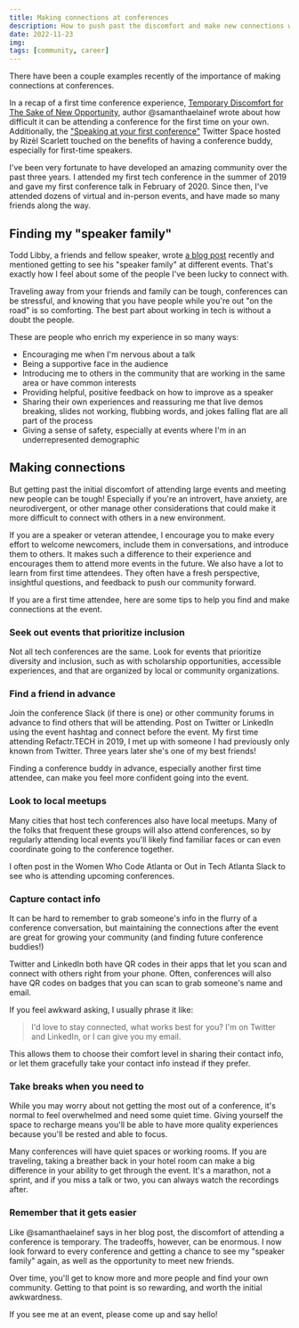```yaml
---
title: Making connections at conferences
description: How to push past the discomfort and make new connections when attending tech conferences.
date: 2022-11-23
img:
tags: [community, career]
---
```


There have been a couple examples recently of the importance of making connections at conferences.

In a recap of a first time conference experience, [Temporary Discomfort for The Sake of New Opportunity](https://dev.to/samanthaelainef/temporary-discomfort-for-the-sake-of-new-opportunity-40ec), author @samanthaelainef wrote about how difficult it can be attending a conference for the first time on your own. Additionally, the ["Speaking at your first conference"](https://twitter.com/i/spaces/1OdJrzMeaAqJX?s=20) Twitter Space hosted by Rizèl Scarlett touched on the benefits of having a conference buddy, especially for first-time speakers.

I've been very fortunate to have developed an amazing community over the past three years. I attended my first tech conference in the summer of 2019 and gave my first conference talk in February of 2020. Since then, I've attended dozens of virtual and in-person events, and have made so many friends along the way.

## Finding my "speaker family"

Todd Libby, a friends and fellow speaker, wrote [a blog post](https://toddl.dev/posts/two-weeks/) recently and mentioned getting to see his "speaker family" at different events. That's exactly how I feel about some of the people I've been lucky to connect with.

Traveling away from your friends and family can be tough, conferences can be stressful, and knowing that you have people while you're out "on the road" is so comforting. The best part about working in tech is without a doubt the people.

These are people who enrich my experience in so many ways:

- Encouraging me when I'm nervous about a talk
- Being a supportive face in the audience
- Introducing me to others in the community that are working in the same area or have common interests
- Providing helpful, positive feedback on how to improve as a speaker
- Sharing their own experiences and reassuring me that live demos breaking, slides not working, flubbing words, and jokes falling flat are all part of the process
- Giving a sense of safety, especially at events where I'm in an underrepresented demographic

## Making connections

But getting past the initial discomfort of attending large events and meeting new people can be tough! Especially if you're an introvert, have anxiety, are neurodivergent, or other manage other considerations that could make it more difficult to connect with others in a new environment.

If you are a speaker or veteran attendee, I encourage you to make every effort to welcome newcomers, include them in conversations, and introduce them to others. It makes such a difference to their experience and encourages them to attend more events in the future. We also have a lot to learn from first time attendees. They often have a fresh perspective, insightful questions, and feedback to push our community forward.

If you are a first time attendee, here are some tips to help you find and make connections at the event.

### Seek out events that prioritize inclusion

Not all tech conferences are the same. Look for events that prioritize diversity and inclusion, such as with scholarship opportunities, accessible experiences, and that are organized by local or community organizations.

### Find a friend in advance

Join the conference Slack (if there is one) or other community forums in advance to find others that will be attending. Post on Twitter or LinkedIn using the event hashtag and connect before the event. My first time attending Refactr.TECH in 2019, I met up with someone I had previously only known from Twitter. Three years later she's one of my best friends!

Finding a conference buddy in advance, especially another first time attendee, can make you feel more confident going into the event.

### Look to local meetups

Many cities that host tech conferences also have local meetups. Many of the folks that frequent these groups will also attend conferences, so by regularly attending local events you'll likely find familiar faces or can even coordinate going to the conference together.

I often post in the Women Who Code Atlanta or Out in Tech Atlanta Slack to see who is attending upcoming conferences.

### Capture contact info

It can be hard to remember to grab someone's info in the flurry of a conference conversation, but maintaining the connections after the event are great for growing your community (and finding future conference buddies!)

Twitter and LinkedIn both have QR codes in their apps that let you scan and connect with others right from your phone. Often, conferences will also have QR codes on badges that you can scan to grab someone's name and email.

If you feel awkward asking, I usually phrase it like:

> I'd love to stay connected, what works best for you? I'm on Twitter and LinkedIn, or I can give you my email.

This allows them to choose their comfort level in sharing their contact info, or let them gracefully take your contact info instead if they prefer.

### Take breaks when you need to

While you may worry about not getting the most out of a conference, it's normal to feel overwhelmed and need some quiet time. Giving yourself the space to recharge means you'll be able to have more quality experiences because you'll be rested and able to focus.

Many conferences will have quiet spaces or working rooms. If you are traveling, taking a breather back in your hotel room can make a big difference in your ability to get through the event. It's a marathon, not a sprint, and if you miss a talk or two, you can always watch the recordings after.

### Remember that it gets easier

Like @samanthaelainef says in her blog post, the discomfort of attending a conference is temporary. The tradeoffs, however, can be enormous. I now look forward to every conference and getting a chance to see my "speaker family" again, as well as the opportunity to meet new friends.

Over time, you'll get to know more and more people and find your own community. Getting to that point is so rewarding, and worth the initial awkwardness.

If you see me at an event, please come up and say hello!
